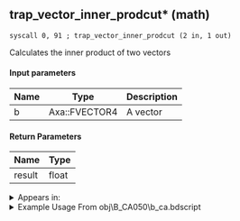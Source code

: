 ## trap_vector_inner_prodcut* (math)

`syscall 0, 91 ; trap_vector_inner_prodcut (2 in, 1 out)`

Calculates the inner product of two vectors

#### Input parameters
| Name | Type | Description
|------|------|------------
| b   | Axa::FVECTOR4   | A vector


#### Return Parameters
| Name | Type
|------|-----
| result   | float   


<details>
	<summary>Appears in:</summary>
| filename | Entity (obj)
|----------|-------------
| obj\B_CA050\b_ca.bdscript       | ((B) Grim Reaper)          
| obj\B_EX140\b_ex.bdscript       | ((B) Xigbar)          
| obj\B_EX140_LV99\b_ex.bdscript       | ((B99) Xigbar (Limit Cut))          
| obj\B_EX170_LAST\b_ex.bdscript       | ((B) Xemnas (Final))          
| obj\B_EX170_LAST_LV99\b_ex.bdscript       | ((B99) Xemnas (Final) (Limit Cut The World of Nothing)?)          
| obj\B_EX390\b_ex.bdscript       | ((B) Hooded Roxas)          
| obj\B_LK120\b_lk.bdscript       | ((B) Groundshaker)          
| obj\F_TT000\f_tt.bdscript       | ((F) Tram (TT))          
| obj\N_CM000_BTL\n_cm.bdscript       | ((N) Marluxia (BTL) (CM))          
| obj\P_CA000\p_ca.bdscript       | ((P) Jack Sparrow)          
| obj\P_CA000_HUMAN\p_ca.bdscript       | ((P) Jack Sparrow (human))          
| obj\P_CA000_HUMAN_LOW\p_ca.bdscript       | ((P) Jack Sparrow (human) (LOW))          
| obj\P_CA000_LOW\p_ca.bdscript       | ((P) Jack Sparrow (LOW))          
| obj\P_EX100_KH1F\limi.bdscript       | ((P) Sora (Limit))          
| obj\P_EX100_NM_KH1F\limi.bdscript       | ((P) Sora (NM) (Limit))          
| obj\P_EX100_TR_KH1F\limi.bdscript       | ((P) Sora (TR) (Limit))          
| obj\P_EX100_WI_KH1F\limi.bdscript       | ((P) Sora (WI) (Limit))          
| obj\P_EX100_XM_KH1F\limi.bdscript       | ((P) Sora (XM) (Limit))          

</details>

<details>
	<summary>Example Usage From obj\B_CA050\b_ca.bdscript</summary>
```
L331:
 popToSp 4
 popToSp 8
 popToSp 0
 pushFromFSp 0
 pushFromFSp 4
 gosub 16, L613
 memcpyToSp 16, 48
 pushFromPSp 48
 gosub 20, L535
 pushFromFSp 8
 pushFromPWp W48
 gosub 16, L577
 memcpyToSp 16, 48
 pushFromPSp 48
 syscall 1, 217 ; trap_obj_set_pos_trans (2 in, 0 out)
 pushFromPSp 32
 pushImmf 0
 pushImmf 0
 pushImmf 1
 pushImmf 1
 gosub 16, L550
 pushFromFSp 4
 syscall 1, 120 ; trap_target_pos (1 in, 1 out)
 memcpyToSp 16, 48
 pushFromPSp 48
 pushFromPWp W48
 gosub 20, L577
 memcpyToSp 16, 64
 pushFromPSp 64
 syscall 0, 5 ; trap_vector_sub (2 in, 1 out)
 memcpyToSp 16, 80
 pushFromPSp 80
 memcpyToSp 16, 16
 pushFromPSp 16
 pushImm 4
 add 
 pushImmf 0
 memcpy 0
 pushFromPSp 32
 pushFromPSp 16
 syscall 0, 91 ; trap_vector_inner_prodcut (2 in, 1 out)
 pushImmf 0
 subf 
 supzf 
 jz L448
 pushFromFSp 8
 pushFromPSp 32
 pushImmf -1
 syscall 0, 36 ; trap_vector_mul (2 in, 1 out)
 memcpyToSp 16, 48
 pushFromPSp 48
 syscall 1, 79 ; trap_obj_set_dir (2 in, 0 out)
 jmp L454
```
</details>

